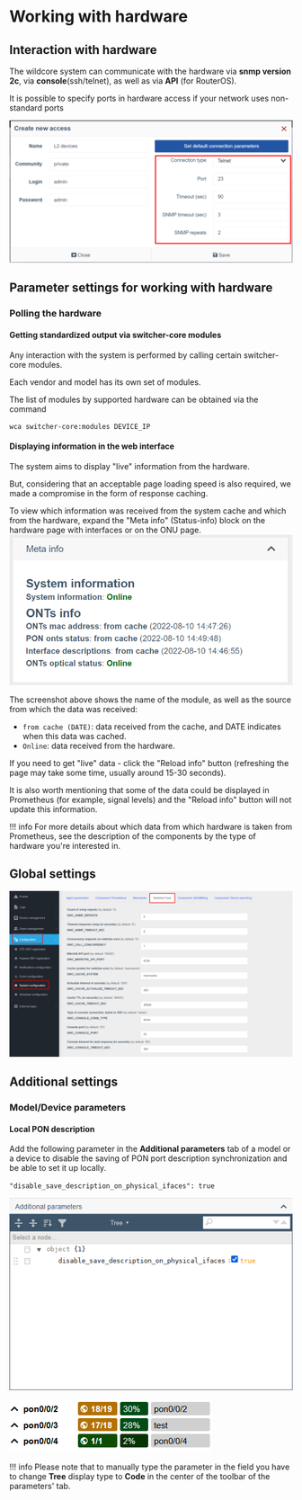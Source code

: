 # Working with hardware

## Interaction with hardware
The wildcore system can communicate with the hardware via **snmp version 2c**,
via **console**(ssh/telnet), as well as via **API** (for RouterOS).

It is possible to specify ports in hardware access if your network uses non-standard ports

![](../assets/device_access_editing.png)

## Parameter settings for working with hardware

### Polling the hardware
#### Getting standardized output via switcher-core modules
Any interaction with the system is performed by calling certain switcher-core modules.

Each vendor and model has its own set of modules.

The list of modules by supported hardware can be obtained via the command
```shell linenums="1"
wca switcher-core:modules DEVICE_IP
```

#### Displaying information in the web interface
The system aims to display "live" information from the hardware.

But, considering that an acceptable page loading speed is also required, we made a compromise in the form of response caching.

To view which information was received from the system cache and which from the hardware, expand the "Meta info" (Status-info) block on the hardware page with interfaces or on the ONU page.
![](../assets/meta_info_loading.png)

The screenshot above shows the name of the module, as well as the source from which the data was received:

* `from cache (DATE)`: data received from the cache, and DATE indicates when this data was cached.
* `Online`: data received from the hardware.

If you need to get "live" data - click the "Reload info" button (refreshing the page may take some time, usually around 15-30 seconds).

It is also worth mentioning that some of the data could be displayed in Prometheus (for example, signal levels) and the "Reload info" button will not update this information.

!!! info
    For more details about which data from which hardware is taken from Prometheus, see the description of the components by the type of hardware you're interested in.

## Global settings
![](../assets/switcher_core_config.png)

## Additional settings
### Model/Device parameters
#### Local PON description
Add the following parameter in the **Additional parameters** tab of a model or a device to disable the saving of PON port description synchronization and be able to set it up locally.

`"disable_save_description_on_physical_ifaces": true`

![](../assets/device_management_additional_parameters.png)

![](../assets/device_management_additional_parameters_test.png)

!!! info
    Please note that to manually type the parameter in the field you have to change **Tree** display type to **Code** in the center of the toolbar of the parameters' tab.